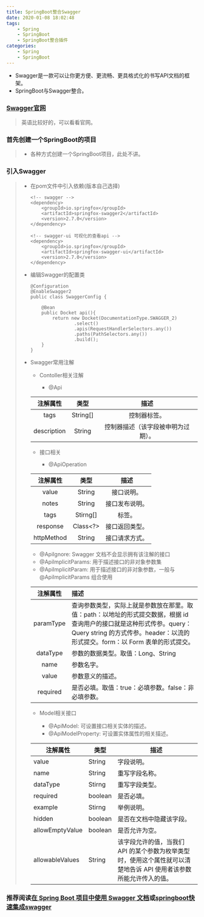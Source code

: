 ```yaml
---
title: SpringBoot整合Swagger
date: 2020-01-08 18:02:48
tags:
	- Spring
	- SpringBoot
	- SpringBoot整合插件
categories:
	- Spring
	- SpringBoot
---
```


* Swagger是一款可以让你更方便、更流畅、更具格式化的书写API文档的框架。
* SpringBoot与Swagger整合。

<!-- more -->

### [Swagger官网]( https://swagger.io/ )

> 英语比较好的，可以看看官网。

### 首先创建一个SpringBoot的项目

> * 各种方式创建一个SpringBoot项目，此处不讲。
>

### 引入Swagger

> * 在pom文件中引入依赖(版本自己选择)
>
>   ```
>   <!-- swagger -->
>   <dependency>
>       <groupId>io.springfox</groupId>
>       <artifactId>springfox-swagger2</artifactId>
>       <version>2.7.0</version>
>   </dependency>
>   
>   <!-- swagger-ui 可视化的查看api -->
>   <dependency>
>       <groupId>io.springfox</groupId>
>       <artifactId>springfox-swagger-ui</artifactId>
>       <version>2.7.0</version>
>   </dependency>
>   ```
>
> * 编辑Swagger的配置类
>
>   ```
>   @Configuration
>   @EnableSwagger2
>   public class SwaggerConfig {
>   
>       @Bean
>       public Docket api(){
>           return new Docket(DocumentationType.SWAGGER_2)
>                   .select()
>                   .apis(RequestHandlerSelectors.any())
>                   .paths(PathSelectors.any())
>                   .build();
>       }
>   }
>   ```
>
> * Swagger常用注解
>
>   * Contoller相关注解
>
>     * @Api
>
>    |  注解属性   |   类型   |                描述                |
>    | :---------: | :------: | :--------------------------------: |
>    |    tags     | String[] |            控制器标签。            |
>    | description |  String  | 控制器描述（该字段被申明为过期）。 |
>
>   * 接口相关
>
>     * @ApiOperation
>
>    |  注解属性  |   类型   |      描述      |
>    | :--------: | :------: | :------------: |
>    |   value    |  String  |   接口说明。   |
>    |   notes    |  String  | 接口发布说明。 |
>    |    tags    | Stirng[] |     标签。     |
>    |  response  | Class<?> | 接口返回类型。 |
>    | httpMethod |  String  | 接口请求方式。 |
>     * @ApiIgnore: Swagger 文档不会显示拥有该注解的接口
>     * @ApilmplicitParams: 用于描述接口的非对象参数集
>     * @ApiImplicitParam: 用于描述接口的非对象参数，一般与 @ApiImplicitParams 组合使用
>
>    | 注解属性  | 描述                                                         |
>    | :-------: | :----------------------------------------------------------- |
>    | paramType | 查询参数类型，实际上就是参数放在那里。取值：path：以地址的形式提交数据，根据 id 查询用户的接口就是这种形式传参。query：Query string 的方式传参。header：以流的形式提交。form：以 Form 表单的形式提交。 |
>    | dataType  | 参数的数据类型。取值：Long、String                           |
>    |   name    | 参数名字。                                                   |
>    |   value   | 参数意义的描述。                                             |
>    | required  | 是否必填。取值：true：必填参数。false：非必填参数。          |
>
>   * Model相关接口
>
>     * @ApiModel: 可设置接口相关实体的描述。 
>     * @ApiModelProperty: 可设置实体属性的相关描述。 
>
>    | 注解属性        | 类型    | 描述                                                         |
>    | --------------- | ------- | ------------------------------------------------------------ |
>    | value           | String  | 字段说明。                                                   |
>    | name            | String  | 重写字段名称。                                               |
>    | dataType        | Stirng  | 重写字段类型。                                               |
>    | required        | boolean | 是否必填。                                                   |
>    | example         | Stirng  | 举例说明。                                                   |
>    | hidden          | boolean | 是否在文档中隐藏该字段。                                     |
>    | allowEmptyValue | boolean | 是否允许为空。                                               |
>    | allowableValues | String  | 该字段允许的值，当我们 API 的某个参数为枚举类型时，使用这个属性就可以清楚地告诉 API 使用者该参数所能允许传入的值。 |

### 推荐阅读[在 Spring Boot 项目中使用 Swagger 文档]( https://www.ibm.com/developerworks/cn/java/j-using-swagger-in-a-spring-boot-project/index.html )或[springboot快速集成swagger]( https://juejin.im/post/5cf08d65f265da1bb13f17a6#heading-14 )